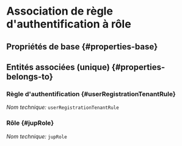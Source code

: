 # Association de règle d'authentification à rôle
<!--- THIS FILE IS GENERATED PLEASE DO NOT EDIT IT DIRECTLY --->



## Propriétés de base {#properties-base}



## Entités associées (unique) {#properties-belongs-to}

### Règle d'authentification {#userRegistrationTenantRule}



*Nom technique:* ```userRegistrationTenantRule```

### Rôle {#jupRole}



*Nom technique:* ```jupRole```





